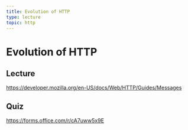 ```yaml
---
title: Evolution of HTTP
type: lecture
topic: http
---
```


# Evolution of HTTP

## Lecture

https://developer.mozilla.org/en-US/docs/Web/HTTP/Guides/Messages

## Quiz

https://forms.office.com/r/cA7uww5x9E
